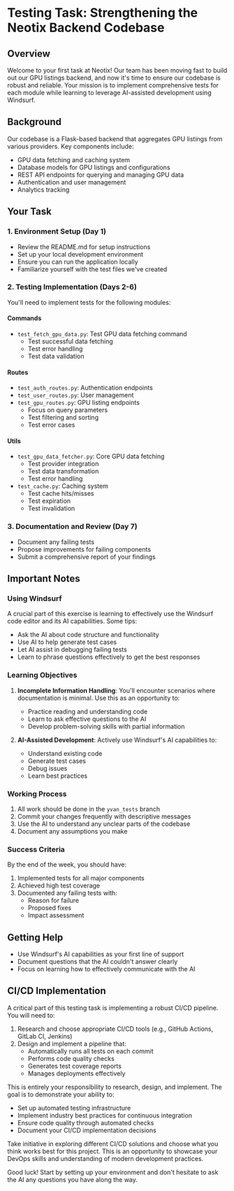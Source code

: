 # Testing Task: Strengthening the Neotix Backend Codebase

## Overview
Welcome to your first task at Neotix! Our team has been moving fast to build out our GPU listings backend, and now it's time to ensure our codebase is robust and reliable. Your mission is to implement comprehensive tests for each module while learning to leverage AI-assisted development using Windsurf.

## Background
Our codebase is a Flask-based backend that aggregates GPU listings from various providers. Key components include:
- GPU data fetching and caching system
- Database models for GPU listings and configurations
- REST API endpoints for querying and managing GPU data
- Authentication and user management
- Analytics tracking

## Your Task

### 1. Environment Setup (Day 1)
- Review the README.md for setup instructions
- Set up your local development environment
- Ensure you can run the application locally
- Familiarize yourself with the test files we've created

### 2. Testing Implementation (Days 2-6)
You'll need to implement tests for the following modules:

#### Commands
- `test_fetch_gpu_data.py`: Test GPU data fetching command
  - Test successful data fetching
  - Test error handling
  - Test data validation

#### Routes
- `test_auth_routes.py`: Authentication endpoints
- `test_user_routes.py`: User management
- `test_gpu_routes.py`: GPU listing endpoints
  - Focus on query parameters
  - Test filtering and sorting
  - Test error cases

#### Utils
- `test_gpu_data_fetcher.py`: Core GPU data fetching
  - Test provider integration
  - Test data transformation
  - Test error handling
- `test_cache.py`: Caching system
  - Test cache hits/misses
  - Test expiration
  - Test invalidation

### 3. Documentation and Review (Day 7)
- Document any failing tests
- Propose improvements for failing components
- Submit a comprehensive report of your findings

## Important Notes

### Using Windsurf
A crucial part of this exercise is learning to effectively use the Windsurf code editor and its AI capabilities. Some tips:
- Ask the AI about code structure and functionality
- Use AI to help generate test cases
- Let AI assist in debugging failing tests
- Learn to phrase questions effectively to get the best responses

### Learning Objectives
1. **Incomplete Information Handling**: You'll encounter scenarios where documentation is minimal. Use this as an opportunity to:
   - Practice reading and understanding code
   - Learn to ask effective questions to the AI
   - Develop problem-solving skills with partial information

2. **AI-Assisted Development**: Actively use Windsurf's AI capabilities to:
   - Understand existing code
   - Generate test cases
   - Debug issues
   - Learn best practices

### Working Process
1. All work should be done in the `yvan_tests` branch
2. Commit your changes frequently with descriptive messages
3. Use the AI to understand any unclear parts of the codebase
4. Document any assumptions you make

### Success Criteria
By the end of the week, you should have:
1. Implemented tests for all major components
2. Achieved high test coverage
3. Documented any failing tests with:
   - Reason for failure
   - Proposed fixes
   - Impact assessment

## Getting Help
- Use Windsurf's AI capabilities as your first line of support
- Document questions that the AI couldn't answer clearly
- Focus on learning how to effectively communicate with the AI

## CI/CD Implementation

A critical part of this testing task is implementing a robust CI/CD pipeline. You will need to:

1. Research and choose appropriate CI/CD tools (e.g., GitHub Actions, GitLab CI, Jenkins)
2. Design and implement a pipeline that:
   - Automatically runs all tests on each commit
   - Performs code quality checks
   - Generates test coverage reports
   - Manages deployments effectively

This is entirely your responsibility to research, design, and implement. The goal is to demonstrate your ability to:
- Set up automated testing infrastructure
- Implement industry best practices for continuous integration
- Ensure code quality through automated checks
- Document your CI/CD implementation decisions

Take initiative in exploring different CI/CD solutions and choose what you think works best for this project. This is an opportunity to showcase your DevOps skills and understanding of modern development practices.

Good luck! Start by setting up your environment and don't hesitate to ask the AI any questions you have along the way.
